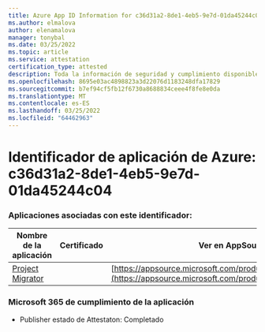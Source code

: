 ```yaml
---
title: Azure App ID Information for c36d31a2-8de1-4eb5-9e7d-01da45244c04
ms.author: elmalova
author: elenamalova
manager: tonybal
ms.date: 03/25/2022
ms.topic: article
ms.service: attestation
certification_type: attested
description: Toda la información de seguridad y cumplimiento disponible para c36d31a2-8de1-4eb5-9e7d-01da45244c04.
ms.openlocfilehash: 8695e03ac4898823a3d22076d1183248dfa17829
ms.sourcegitcommit: b7ef94cf5fb12f6730a8688834ceee4f8fe8e0da
ms.translationtype: MT
ms.contentlocale: es-ES
ms.lasthandoff: 03/25/2022
ms.locfileid: "64462963"
---
```

# <a name="azure-app-id-c36d31a2-8de1-4eb5-9e7d-01da45244c04"></a>Identificador de aplicación de Azure: c36d31a2-8de1-4eb5-9e7d-01da45244c04


### <a name="apps-associated-with-this-id"></a>Aplicaciones asociadas con este identificador:
| **Nombre de la aplicación** | **Certificado** | **Ver en AppSource** |
|--------------|---------------|-----------------------|
| [Project Migrator](../forward/WA200003160.md) |  | [https://appsource.microsoft.com/product/office/WA200003160](https://appsource.microsoft.com/product/office/WA200003160) |

### <a name="microsoft-365-app-compliance-status"></a>Microsoft 365 de cumplimiento de la aplicación
- Publisher estado de Attestaton: Completado

